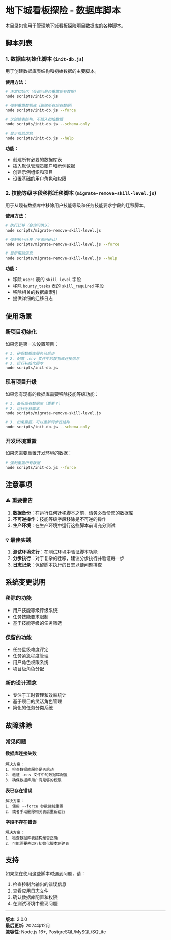# 地下城看板探险 - 数据库脚本

本目录包含用于管理地下城看板探险项目数据库的各种脚本。

## 脚本列表

### 1. 数据库初始化脚本 (`init-db.js`)

用于创建数据库表结构和初始数据的主要脚本。

**使用方法：**
```bash
# 正常初始化（会询问是否重置现有数据）
node scripts/init-db.js

# 强制重置数据库（删除所有现有数据）
node scripts/init-db.js --force

# 仅创建表结构，不插入初始数据
node scripts/init-db.js --schema-only

# 显示帮助信息
node scripts/init-db.js --help
```

**功能：**
- 创建所有必要的数据库表
- 插入默认管理员账户和示例数据
- 创建示例组织和项目
- 设置基础的用户角色和权限

### 2. 技能等级字段移除迁移脚本 (`migrate-remove-skill-level.js`)

用于从现有数据库中移除用户技能等级和任务技能要求字段的迁移脚本。

**使用方法：**
```bash
# 执行迁移（会询问确认）
node scripts/migrate-remove-skill-level.js

# 强制执行迁移（不询问确认）
node scripts/migrate-remove-skill-level.js --force

# 显示帮助信息
node scripts/migrate-remove-skill-level.js --help
```

**功能：**
- 移除 `users` 表的 `skill_level` 字段
- 移除 `bounty_tasks` 表的 `skill_required` 字段
- 移除相关的数据库索引
- 提供详细的迁移日志

## 使用场景

### 新项目初始化

如果您是第一次设置项目：

```bash
# 1. 确保数据库服务已启动
# 2. 配置 .env 文件中的数据库连接信息
# 3. 运行初始化脚本
node scripts/init-db.js
```

### 现有项目升级

如果您有现有的数据库需要移除技能等级功能：

```bash
# 1. 备份现有数据库（重要！）
# 2. 运行迁移脚本
node scripts/migrate-remove-skill-level.js

# 3. 如果需要，可以重新同步表结构
node scripts/init-db.js --schema-only
```

### 开发环境重置

如果您需要重置开发环境的数据：

```bash
# 强制重置所有数据
node scripts/init-db.js --force
```

## 注意事项

### ⚠️ 重要警告

1. **数据备份**：在运行任何迁移脚本之前，请务必备份您的数据库
2. **不可逆操作**：技能等级字段移除是不可逆的操作
3. **生产环境**：在生产环境中运行这些脚本前请充分测试

### 💡 最佳实践

1. **测试环境先行**：在测试环境中验证脚本功能
2. **分步执行**：对于复杂的迁移，建议分步执行并验证每一步
3. **日志记录**：保留脚本执行的日志以便问题排查

## 系统变更说明

### 移除的功能
- 用户技能等级评级系统
- 任务技能要求限制
- 基于技能等级的任务筛选

### 保留的功能
- 任务星级难度评定
- 任务紧急程度管理
- 用户角色权限系统
- 项目级角色分配

### 新的设计理念
- 专注于工时管理和效率统计
- 基于项目的灵活角色管理
- 简化的任务分类系统

## 故障排除

### 常见问题

**数据库连接失败**
```
解决方案：
1. 检查数据库服务是否启动
2. 验证 .env 文件中的数据库配置
3. 确保数据库用户有足够的权限
```

**表已存在错误**
```
解决方案：
1. 使用 --force 参数强制重置
2. 或者手动删除相关表后重新运行
```

**字段不存在错误**
```
解决方案：
1. 检查数据库表结构是否正确
2. 可能需要先运行初始化脚本创建表
```

## 支持

如果您在使用这些脚本时遇到问题，请：

1. 检查控制台输出的错误信息
2. 查看应用日志文件
3. 确认数据库配置和权限
4. 在测试环境中重现问题

---

**版本**: 2.0.0  
**最后更新**: 2024年12月  
**兼容性**: Node.js 16+, PostgreSQL/MySQL/SQLite
